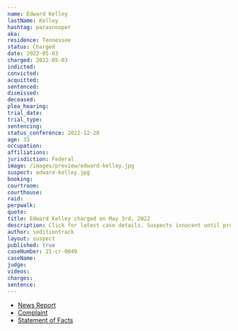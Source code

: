 ```yaml
---
name: Edward Kelley
lastName: Kelley
hashtag: parasnooper
aka:
residence: Tennessee
status: Charged
date: 2022-05-03
charged: 2022-05-03
indicted:
convicted:
acquitted:
sentenced:
dismissed:
deceased:
plea_hearing:
trial_date:
trial_type:
sentencing:
status_conference: 2022-12-20
age: 33
occupation:
affiliations:
jurisdiction: Federal
image: /images/preview/edward-kelley.jpg
suspect: edward-kelley.jpg
booking:
courtroom:
courthouse:
raid:
perpwalk:
quote:
title: Edward Kelley charged on May 3rd, 2022
description: Click for latest case details. Suspects innocent until proven guilty.
author: seditiontrack
layout: suspect
published: true
caseNumber: 21-cr-0049
caseName:
judge:
videos:
charges:
sentence:
---
```

- [News Report](https://www.wjhl.com/news/regional/tennessee/fbi-maryville-man-was-among-first-to-enter-u-s-capitol-on-january-6/)
- [Complaint](https://www.justice.gov/usao-dc/case-multi-defendant/file/1499341/download)
- [Statement of Facts](https://www.justice.gov/usao-dc/case-multi-defendant/file/1499346/download)

